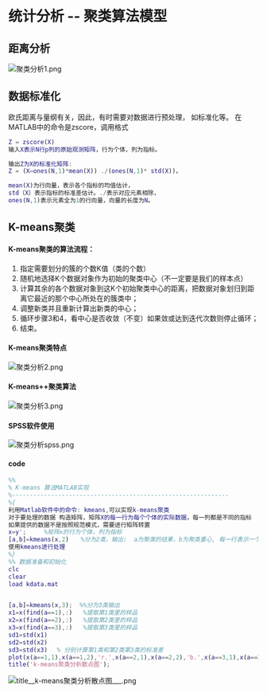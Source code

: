 # 统计分析 -- 聚类算法模型


## 距离分析
![聚类分析1.png](https://img1.imgtp.com/2022/08/23/2WXz8OGM.png)

## 数据标准化
欧氏距离与量纲有关，因此，有时需要对数据进行预处理，
如标准化等。
在MATLAB中的命令是zscore，调用格式
```matlab
Z = zscore(X)
输入X表示N行p列的原始观测矩阵，行为个体，列为指标。

输出Z为X的标准化矩阵:
Z = (X–ones(N,1)*mean(X)) ./(ones(N,1)* std(X))，

mean(X)为行向量，表示各个指标的均值估计，
std（X）表示指标的标准差估计。./表示对应元素相除，
ones(N,1)表示元素全为1的行向量，向量的长度为N。
```

## K-means聚类

#### K-means聚类的算法流程：
1. 指定需要划分的簇的个数K值（类的个数）
2. 随机地选择K个数据对象作为初始的聚类中心（不一定要是我们的样本点）
3. 计算其余的各个数据对象到这K个初始聚类中心的距离，把数据对象划归到距离它最近的那个中心所处在的簇类中；
4. 调整新类并且重新计算出新类的中心；
5. 循环步骤3和4，看中心是否收敛（不变）如果敛或达到迭代次数则停止循环；
6. 结束。
####  K-means聚类特点
![聚类分析2.png](https://img1.imgtp.com/2022/08/23/5Y7mqKCk.png)
####  K-means++聚类算法
![聚类分析3.png](https://img1.imgtp.com/2022/08/23/NhUGpkGP.png)
#### SPSS软件使用
![聚类分析spss.png](https://img1.imgtp.com/2022/08/23/uU9ENIgi.png)

#### code
```matlab
%% 
% K-means 算法MATLAB实现
%-------------------------------------------------------------
%{
利用Matlab软件中的命令: kmeans,可以实现k-means聚类
对于要处理的数据 构造矩阵，矩阵X的每一行为每个个体的实际数据，每一列都是不同的指标
如果提供的数据不是按照规范模式，需要进行矩阵转置
x=y';     %矩阵x的行为个体，列为指标  
[a,b]=kmeans(x,2)　　%分为2类，输出:  a为聚类的结果，b为聚类重心, 每一行表示一个类的重心
使用kmeans进行处理 
%}
%% 数据准备和初始化
clc
clear
load kdata.mat


[a,b]=kmeans(x,3);  %%分为3类输出
x1=x(find(a==1),:)   %提取第1类里的样品
x2=x(find(a==2),:)   %提取第2类里的样品
x3=x(find(a==3),:)   %提取第3类里的样品
sd1=std(x1)
sd2=std(x2)　 
sd3=std(x3)　 % 分别计算第1类和第2类第3类的标准差
plot(x(a==1,1),x(a==1,2),'r.',x(a==2,1),x(a==2,2),'b.',x(a==3,1),x(a==3,2),'g.','MarkerSize',10)  %作出聚类的散点图
title('k-means聚类分析散点图');
```
![title__k-means聚类分析散点图___.png](https://img1.imgtp.com/2022/08/23/RHDR4wwv.png)